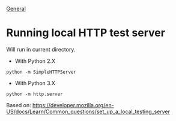 [General](/tooling/general)
# Running local HTTP test server

Will run in current directory.

- With Python 2.X
```
python -m SimpleHTTPServer
```
- With Python 3.X
```
python -m http.server
```

Based on: https://developer.mozilla.org/en-US/docs/Learn/Common_questions/set_up_a_local_testing_server 